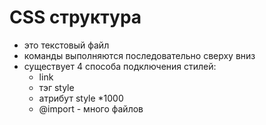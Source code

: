 # CSS структура
- это текстовый файл
- команды выполняются последовательно сверху вниз
- существует 4 способа подключения стилей:
  - link
  - тэг style
  - атрибут style *1000
  - @import - много файлов
